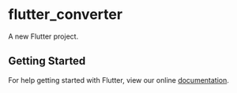 # flutter_converter

A new Flutter project.

## Getting Started

For help getting started with Flutter, view our online
[documentation](https://flutter.io/).
